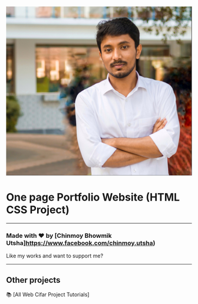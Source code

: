 ![Watch Now](./Image/utsha.png)
# One page Portfolio Website (HTML CSS Project)
---

### Made with ❤️ by [Chinmoy Bhowmik Utsha]https://www.facebook.com/chinmoy.utsha)

Like my works and want to support me?

---

## Other projects

📚 [All Web Cifar Project Tutorials]  
  


